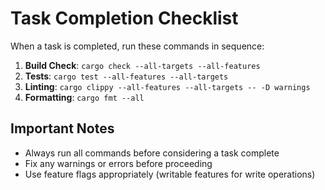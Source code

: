 # Task Completion Checklist

When a task is completed, run these commands in sequence:

1. **Build Check**: `cargo check --all-targets --all-features`
2. **Tests**: `cargo test --all-features --all-targets`
3. **Linting**: `cargo clippy --all-features --all-targets -- -D warnings`
4. **Formatting**: `cargo fmt --all`

## Important Notes
- Always run all commands before considering a task complete
- Fix any warnings or errors before proceeding
- Use feature flags appropriately (writable features for write operations)